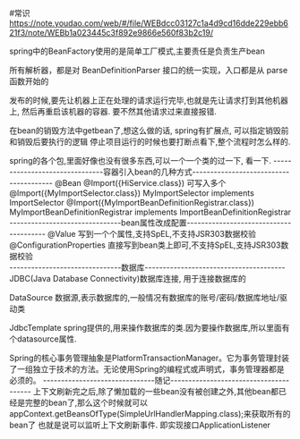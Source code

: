 #常识
https://note.youdao.com/web/#/file/WEBdcc03127c1a4d9cd16dde229ebb621f3/note/WEBb1a023445c3f892e9866e560f83b2c19/


spring中的BeanFactory使用的是简单工厂模式,主要责任是负责生产bean

所有解析器，都是对 BeanDefinitionParser 接口的统一实现，入口都是从 parse 函数开始的


发布的时候,要先让机器上正在处理的请求运行完毕,也就是先让请求打到其他机器上, 然后再重启该机器的容器. 要不然其他请求过来直接报错.

在bean的销毁方法中getbean了,想这么做的话, spring有扩展点, 可以指定销毁前和销毁后要执行的逻辑
停止项目运行的时候也要打断点看下,整个流程时怎么样的.


spring的各个包,里面好像也没有很多东西,可以一个一个类的过一下, 看一下.
-------------------------------容器引入bean的几种方式---------------------------------------
@Bean
@Import({HiService.class})  可写入多个
@Import({MyImportSelector.class})   MyImportSelector implements ImportSelector
@Import({MyImportBeanDefinitionRegistrar.class})   MyImportBeanDefinitionRegistrar implements ImportBeanDefinitionRegistrar 
-------------------------------bean属性改成配置---------------------------------------
@Value 写到一个个属性,支持SpEL,不支持JSR303数据校验	
@ConfigurationProperties 直接写到bean类上即可,不支持SpEL,支持JSR303数据校验	
-------------------------------数据库---------------------------------------
JDBC(Java Database Connectivity)数据库连接, 用于连接数据库的

DataSource 数据源,表示数据库的,一般情况有数据库的账号/密码/数据库地址/驱动类

JdbcTemplate spring提供的,用来操作数据库的类.因为要操作数据库,所以里面有个datasource属性.

Spring的核心事务管理抽象是PlatformTransactionManager。它为事务管理封装了一组独立于技术的方法。无论使用Spring的编程式或声明式，事务管理器都是必须的。
-------------------------------随记---------------------------------------
上下文刷新完之后,除了懒加载的一些bean没有被创建之外,其他bean都已经是完整的bean了,那么这个时候就可以appContext.getBeansOfType(SimpleUrlHandlerMapping.class);来获取所有的bean了
也就是说可以监听上下文刷新事件. 即实现接口ApplicationListener<ContextRefreshedEvent>








